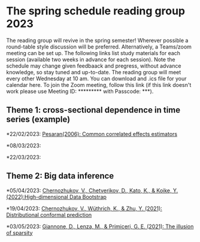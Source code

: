# The spring schedule reading group 2023
The reading group will revive in the spring semester! Wherever possible a round-table style discussion will be preferred. Alternatively, a Teams/zoom meeting can be set up. The following links list study materials for each session (available two weeks in advance for each session). Note the schedule may change given feedbaack and pregress, without advance knowledge, so stay tuned and up-to-date. The reading group will meet every other Wednesday at 10 am. You can download and .ics file for your calendar here. To join the Zoom meeting, follow this link (if this link doesn't work please use Meeting ID: ********* with Passcode: ***).

## Theme 1: cross-sectional dependence in time series (example)
*22/02/2023: [Pesaran(2006): Common correlated effects estimators](https://onlinelibrary.wiley.com/doi/pdf/10.1111/j.1468-0262.2006.00692.x?casa_token=ygDsrj3UgOwAAAAA:FqTGoJUnndNuvd5GsGV8uSA7nnwm00QXuClABrKwrqYTP89zFLqQO5AJ8KsA5MnR1AqRPkoWQj69)

*08/03/2023:

*22/03/2023:

## Theme 2: Big data inference
*05/04/2023: [Chernozhukov, V., Chetverikov, D., Kato, K., & Koike, Y. (2022):High-dimensional Data Bootstrap](https://arxiv.org/pdf/2205.09691.pdf)

*19/04/2023: [Chernozhukov, V., Wüthrich, K., & Zhu, Y. (2021): Distributional conformal prediction](https://www.pnas.org/doi/pdf/10.1073/pnas.2107794118)

*03/05/2023: [Giannone, D., Lenza, M., & Primiceri, G. E. (2021): The illusion of sparsity](https://onlinelibrary.wiley.com/doi/epdf/10.3982/ECTA17842) 

